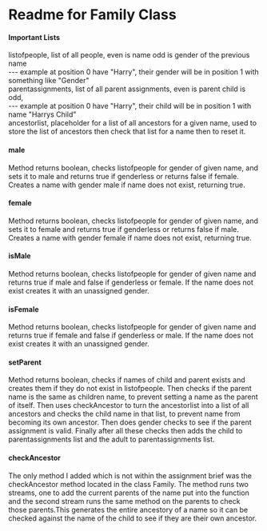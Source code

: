 # Readme for Family Class
#### Important Lists
listofpeople, list of all people, even is name odd is gender of the previous name <br/>
--- example at position 0 have "Harry", their gender will be in position 1 with something like "Gender" <br/>
parentassignments, list of all parent assignments, even is parent child is odd, <br/>
--- example at position 0 have "Harry", their child will be in position 1 with name "Harrys Child" <br/>
ancestorlist, placeholder for a list of all ancestors for a given name, used to store the list of ancestors then check that list for a name then to reset it. <br/>

#### male
Method returns boolean, checks listofpeople for gender of given name, and sets it to male and returns true if genderless or returns false if female. Creates a name with gender male if name does not exist, returning true.

#### female
Method returns boolean, checks listofpeople for gender of given name, and sets it to female and returns true if genderless or returns false if male. Creates a name with gender female if name does not exist, returning true.

#### isMale
Method returns boolean, checks listofpeople for gender of given name and returns true if male and false if genderless or female. If the name does not exist creates it with an unassigned gender.

#### isFemale
Method returns boolean, checks listofpeople for gender of given name and returns true if female and false if genderless or male. If the name does not exist creates it with an unassigned gender.

#### setParent
Method returns boolean, checks if names of child and parent exists and creates them if they do not exist in listofpeople. Then checks if the parent name is the same as children name, to prevent setting a name as the parent of itself. Then uses checkAncestor to turn the ancestorlist into a list of all ancestors and checks the child name in that list, to prevent name from becoming its own ancestor. Then does gender checks to see if the parent assignment is valid. Finally after all these checks then adds the child to parentassignments list and the adult to parentassignments list.


#### checkAncestor

The only method I added which is not within the assignment brief was the checkAncestor method located in the class Family.
The method runs two streams, one to add the current parents of the name put into the function and the second stream runs the
same method on the parents to check those parents.This generates the entire ancestory of a name so it can be checked against the name of
the child to see if they are their own ancestor.
